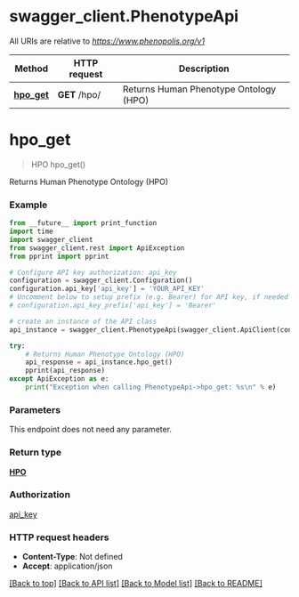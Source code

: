 # swagger_client.PhenotypeApi

All URIs are relative to *https://www.phenopolis.org/v1*

Method | HTTP request | Description
------------- | ------------- | -------------
[**hpo_get**](PhenotypeApi.md#hpo_get) | **GET** /hpo/ | Returns Human Phenotype Ontology (HPO)


# **hpo_get**
> HPO hpo_get()

Returns Human Phenotype Ontology (HPO)



### Example
```python
from __future__ import print_function
import time
import swagger_client
from swagger_client.rest import ApiException
from pprint import pprint

# Configure API key authorization: api_key
configuration = swagger_client.Configuration()
configuration.api_key['api_key'] = 'YOUR_API_KEY'
# Uncomment below to setup prefix (e.g. Bearer) for API key, if needed
# configuration.api_key_prefix['api_key'] = 'Bearer'

# create an instance of the API class
api_instance = swagger_client.PhenotypeApi(swagger_client.ApiClient(configuration))

try:
    # Returns Human Phenotype Ontology (HPO)
    api_response = api_instance.hpo_get()
    pprint(api_response)
except ApiException as e:
    print("Exception when calling PhenotypeApi->hpo_get: %s\n" % e)
```

### Parameters
This endpoint does not need any parameter.

### Return type

[**HPO**](HPO.md)

### Authorization

[api_key](../README.md#api_key)

### HTTP request headers

 - **Content-Type**: Not defined
 - **Accept**: application/json

[[Back to top]](#) [[Back to API list]](../README.md#documentation-for-api-endpoints) [[Back to Model list]](../README.md#documentation-for-models) [[Back to README]](../README.md)

